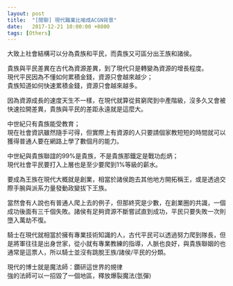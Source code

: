 ```yaml
---
layout: post
title:  "[閒聊] 現代職業比喻成ACGN背景"
date:   2017-12-21 10:00:00 +0800
tags: [Others]
---
```


大致上社會結構可以分為貴族和平民，而貴族又可區分出王族和諸侯。

貴族與平民差異在古代為資源差異，到了現代只是轉變為資源的增長程度。  
現代平民因為不懂如何累積金錢，資源只會越來越少；  
貴族知道如何快速累積金錢，資源只會越來越多。

因為資源成長的速度天生不一樣，在現代就算從貧窮爬到中產階級，沒多久又會被快速拉開差異，貴族與平民的差距永遠就是這麼大。

中世紀只有貴族能受教育；  
現在社會資訊雖然隨手可得，但實際上有資源的人只要請個家教短短的時間就可以獲得普通人要在網路上學了數個月的能力。

  
中世紀與貴族聯誼的99%是貴族，不是貴族那鐵定是戰功彪炳；  
現代社會平民要打入上層也是至少要爬到1%等級的薪水。

  
要成為王族在現代大概就是創業，相當於諸侯跑去其他地方開拓稱王，或是透過交際手腕與派系力量發動政變拔下王族。

  
當然會有人說也有普通人爬上去的例子，但那終究是少數，在創業圈的共識，一個成功後面有三千個失敗。諸侯有足夠資源不斷嘗試直到成功，平民只要失敗一次則墮入萬劫不復。

騎士在現代就相當於擁有專業技術知識的人，古代平民可以透過努力爬到隊長，但是將軍往往是出身世家，從小就有專業教練的指導，人脈也良好，與貴族聯姻的也通常是這票人，所以騎士並沒有跳脫王族/諸侯/平民的分類。

  
現代的博士就是魔法師：鑽研這世界的規律  
強的法師可以一招毀了一個地區，釋放爆裂魔法(氫彈)  
